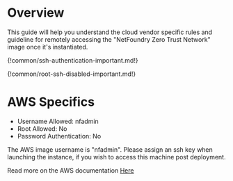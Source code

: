 # Overview

  This guide will help you understand the cloud vendor specific rules and guideline for remotely accessing
  the "NetFoundry Zero Trust Network" image once it's instantiated.

{!common/ssh-authentication-important.md!}

{!common/root-ssh-disabled-important.md!}


# AWS Specifics

* Username Allowed: nfadmin
* Root Allowed: No
* Password Authentication: No

The AWS image username is "nfadmin". Please assign an ssh key when launching the instance, if you wish to access this machine post deployment.

Read more on the AWS documentation [Here](https://docs.aws.amazon.com/AWSEC2/latest/UserGuide/AccessingInstancesLinux.html)






